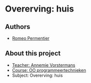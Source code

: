 # Overerving: huis
## Authors
- [Romeo Permentier](https://github.com/ro-per)
## About this project
- [Teacher: Annemie Vorstermans](https://www.kuleuven.be/wieiswie/nl/person/00059650)
- [Course: OO programmeertechnieken ](https://onderwijsaanbod.kuleuven.be/syllabi/n/JPI0UAN.htm#activetab=doelstellingen_idp992608)
- Subject: Overerving: huis